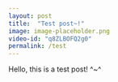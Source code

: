 ```yaml
---
layout: post
title:  "Test post~!"
image: image-placeholder.png
video-id: "q8ZLBOFQ2g0"
permalink: /test
---
```


Hello, this is a test post! ^~^
